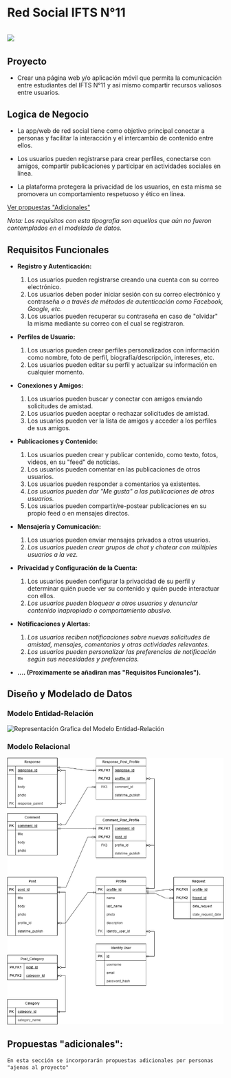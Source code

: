 # Red Social IFTS N°11 
## <img src="https://media.licdn.com/dms/image/D4D03AQHYFQeuOTCN1g/profile-displayphoto-shrink_200_200/0/1663960064004?e=2147483647&v=beta&t=YxZ4ppfvNBOQrIOv4pZzxCKHJR0BbzQWiR_YFPONHHI">

## Proyecto
- Crear una página web y/o aplicación móvil que permita la comunicación entre estudiantes del IFTS N°11 y así mismo compartir recursos valiosos entre usuarios.


## Logica de Negocio
- La app/web de red social tiene como objetivo principal conectar a personas y facilitar la interacción y el intercambio de contenido entre ellos.

- Los usuarios pueden registrarse para crear perfiles, conectarse con amigos, compartir publicaciones y participar en actividades sociales en línea.

- La plataforma protegera la privacidad de los usuarios, en esta misma se promovera un comportamiento respetuoso y ético en linea.

[Ver propuestas "Adicionales"](#propuestas-adicionales)

*Nota: Los requisitos con esta tipografía son aquellos que aún no fueron contemplados en el modelado de datos.*

## Requisitos Funcionales

- **Registro y Autenticación:**
    1. Los usuarios pueden registrarse creando una cuenta con su correo electrónico.
    1. Los usuarios deben poder iniciar sesión con su correo electrónico y contraseña *o a través de métodos de autenticación como Facebook, Google, etc.*
    1. Los usuarios pueden recuperar su contraseña en caso de "olvidar" la misma mediante su correo con el cual se registraron.

- **Perfiles de Usuario:**
    1. Los usuarios pueden crear perfiles personalizados con información como nombre, foto de perfil, biografía/descripción, intereses, etc.
    1. Los usuarios pueden editar su perfil y actualizar su información en cualquier momento.

- **Conexiones y Amigos:**
    1. Los usuarios pueden buscar y conectar con amigos enviando solicitudes de amistad.
    1. Los usuarios pueden aceptar o rechazar solicitudes de amistad.
    1. Los usuarios pueden ver la lista de amigos y acceder a los perfiles de sus amigos.

- **Publicaciones y Contenido:**
    1. Los usuarios pueden crear y publicar contenido, como texto, fotos, videos, en su "feed" de noticias.
    1. Los usuarios pueden comentar en las publicaciones de otros usuarios.
    1. Los usuarios pueden responder a comentarios ya existentes.
    1. *Los usuarios pueden dar "Me gusta" a las publicaciones de otros usuarios.*
    1. Los usuarios pueden compartir/re-postear publicaciones en su propio feed o en mensajes directos.

- **Mensajería y Comunicación:**
    1. Los usuarios pueden enviar mensajes privados a otros usuarios.
    1. *Los usuarios pueden crear grupos de chat y chatear con múltiples usuarios a la vez.*
- **Privacidad y Configuración de la Cuenta:**
    1. Los usuarios pueden configurar la privacidad de su perfil y determinar quién puede ver su contenido y quién puede interactuar con ellos.
    1. *Los usuarios pueden bloquear a otros usuarios y denunciar contenido inapropiado o comportamiento abusivo.*
- **Notificaciones y Alertas:**
    1. *Los usuarios reciben notificaciones sobre nuevas solicitudes de amistad, mensajes, comentarios y otras actividades relevantes.*
    1. *Los usuarios pueden personalizar las preferencias de notificación según sus necesidades y preferencias.*
- **.... (Proximamente se añadiran mas "Requisitos Funcionales").**

## Diseño y Modelado de Datos

### Modelo Entidad-Relación
![Representación Grafica del Modelo Entidad-Relación](./diagrams/Diagrama%20Entidad-Relación.png)
### Modelo Relacional
![Representación Grafica del Modelo Relacional](./diagrams/Diagrama%20Relacional.png)

## Propuestas "adicionales":
    En esta sección se incorporarán propuestas adicionales por personas "ajenas al proyecto"
